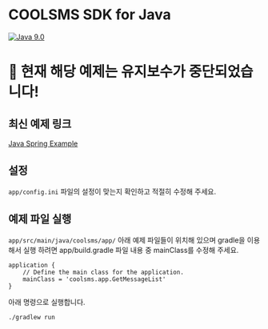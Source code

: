 # COOLSMS SDK for Java  

[![Java 9.0](https://img.shields.io/badge/Java-v9.0-red.svg)](https://www.oracle.com/technetwork/java/javase/downloads/jdk9-downloads-3848520.html)

# 🛑 현재 해당 예제는 유지보수가 중단되었습니다!

## 최신 예제 링크  
[Java Spring Example](https://github.com/coolsms/java-sdk-v4-spring-example)


## 설정
`app/config.ini` 파일의 설정이 맞는지 확인하고 적절히 수정해 주세요.

## 예제 파일 실행
`app/src/main/java/coolsms/app/` 아래 예제 파일들이 위치해 있으며 gradle을 이용해서 실행 하려면 app/build.gradle 파일 내용 중 mainClass를 수정해 주세요.

```
application {
    // Define the main class for the application.
    mainClass = 'coolsms.app.GetMessageList'
}
```

아래 명령으로 실행합니다.

```
./gradlew run
```
